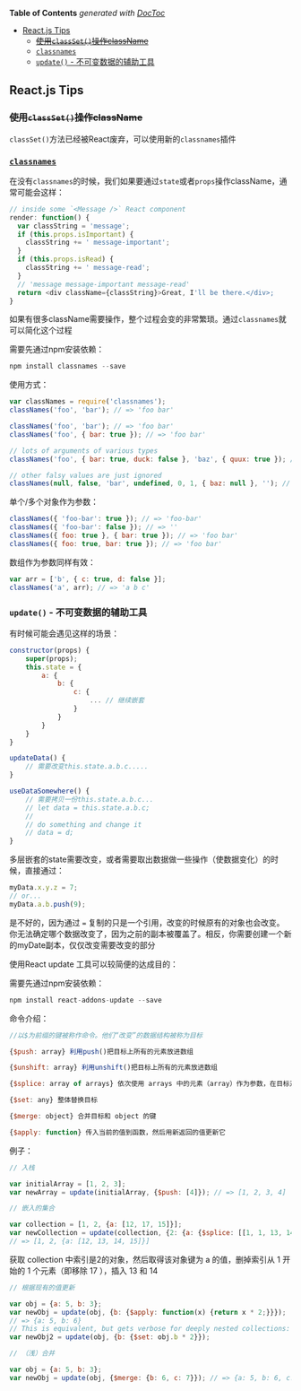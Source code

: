 <!-- START doctoc generated TOC please keep comment here to allow auto update -->
<!-- DON'T EDIT THIS SECTION, INSTEAD RE-RUN doctoc TO UPDATE -->
**Table of Contents**  *generated with [DocToc](https://github.com/thlorenz/doctoc)*

- [React.js Tips](#reactjs-tips)
  - [~~使用`classSet()`操作className~~](#%E4%BD%BF%E7%94%A8classset%E6%93%8D%E4%BD%9Cclassname)
  - [`classnames`](#classnames)
  - [`update()` - 不可变数据的辅助工具](#update---%E4%B8%8D%E5%8F%AF%E5%8F%98%E6%95%B0%E6%8D%AE%E7%9A%84%E8%BE%85%E5%8A%A9%E5%B7%A5%E5%85%B7)

<!-- END doctoc generated TOC please keep comment here to allow auto update -->

## React.js Tips

### ~~使用`classSet()`操作className~~

`classSet()`方法已经被React废弃，可以使用新的`classnames`插件

### [`classnames`](https://github.com/JedWatson/classnames)

在没有`classnames`的时候，我们如果要通过`state`或者`props`操作className，通常可能会这样：

```js
// inside some `<Message />` React component
render: function() {
  var classString = 'message';
  if (this.props.isImportant) {
    classString += ' message-important';
  }
  if (this.props.isRead) {
    classString += ' message-read';
  }
  // 'message message-important message-read'
  return <div className={classString}>Great, I'll be there.</div>;
}
```

如果有很多className需要操作，整个过程会变的非常繁琐。通过`classnames`就可以简化这个过程

需要先通过npm安装依赖：

```js
npm install classnames --save
```

使用方式：

```js
var classNames = require('classnames');
classNames('foo', 'bar'); // => 'foo bar'

classNames('foo', 'bar'); // => 'foo bar'
classNames('foo', { bar: true }); // => 'foo bar'

// lots of arguments of various types
classNames('foo', { bar: true, duck: false }, 'baz', { quux: true }); // => 'foo bar baz quux'

// other falsy values are just ignored
classNames(null, false, 'bar', undefined, 0, 1, { baz: null }, ''); // => 'bar 1'
```

单个/多个对象作为参数：

```js
classNames({ 'foo-bar': true }); // => 'foo-bar'
classNames({ 'foo-bar': false }); // => ''
classNames({ foo: true }, { bar: true }); // => 'foo bar'
classNames({ foo: true, bar: true }); // => 'foo bar'
```

数组作为参数同样有效：

```js
var arr = ['b', { c: true, d: false }];
classNames('a', arr); // => 'a b c'
```

### `update()` - 不可变数据的辅助工具

有时候可能会遇见这样的场景：

```js
constructor(props) {
	super(props);
	this.state = {
		a: {
			b: {
				c: {
					... // 继续嵌套
				}
			}
		}
	}
}

updateData() {
	// 需要改变this.state.a.b.c.....
}

useDataSomewhere() {
	// 需要拷贝一份this.state.a.b.c...
	// let data = this.state.a.b.c;
	//
	// do something and change it 
	// data = d;
}
```
多层嵌套的state需要改变，或者需要取出数据做一些操作（使数据变化）的时候，直接通过：

```js
myData.x.y.z = 7;
// or...
myData.a.b.push(9);
```
是不好的，因为通过 `=` 复制的只是一个引用，改变的时候原有的对象也会改变。你无法确定哪个数据改变了，因为之前的副本被覆盖了。相反，你需要创建一个新的myDate副本，仅仅改变需要改变的部分

使用React update 工具可以较简便的达成目的：

需要先通过npm安装依赖：

```js
npm install react-addons-update --save
```
命令介绍：

```js
//以$为前缀的键被称作命令。他们“改变”的数据结构被称为目标

{$push: array} 利用push()把目标上所有的元素放进数组

{$unshift: array} 利用unshift()把目标上所有的元素放进数组

{$splice: array of arrays} 依次使用 arrays 中的元素（array）作为参数，在目标对象（target）上调用 splice() 方法

{$set: any} 整体替换目标

{$merge: object} 合并目标和 object 的键

{$apply: function} 传入当前的值到函数，然后用新返回的值更新它
```

例子：

```js
// 入栈

var initialArray = [1, 2, 3];
var newArray = update(initialArray, {$push: [4]}); // => [1, 2, 3, 4]
```

```js
// 嵌入的集合

var collection = [1, 2, {a: [12, 17, 15]}];
var newCollection = update(collection, {2: {a: {$splice: [[1, 1, 13, 14]]}}});
// => [1, 2, {a: [12, 13, 14, 15]}]
```
获取 collection 中索引是2的对象，然后取得该对象键为 a 的值，删掉索引从 1 开始的 1 个元素（即移除 17 ），插入 13 和 14

```js
// 根据现有的值更新

var obj = {a: 5, b: 3};
var newObj = update(obj, {b: {$apply: function(x) {return x * 2;}}});
// => {a: 5, b: 6}
// This is equivalent, but gets verbose for deeply nested collections:
var newObj2 = update(obj, {b: {$set: obj.b * 2}});
```

```js
// （浅）合并

var obj = {a: 5, b: 3};
var newObj = update(obj, {$merge: {b: 6, c: 7}}); // => {a: 5, b: 6, c: 7}
```